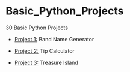 # Basic_Python_Projects
30 Basic Python Projects


- [Project 1:](https://pythonprojects-bandnamegenerator.streamlit.app/) Band Name Generator

- [Project 2:]() Tip Calculator
- [Project 3:]() Treasure Island
